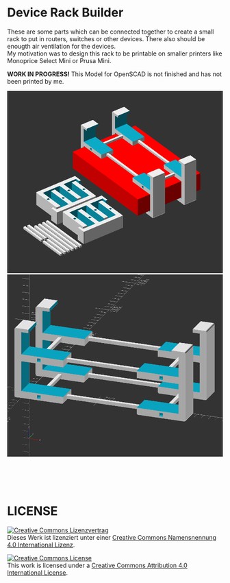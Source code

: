 # Device Rack Builder

These are some parts which can be connected together to create a small rack to put in routers, switches or other devices. There also should be enougth air ventilation for the devices.
<br>
My motivation was to design this rack to be printable on smaller printers like Monoprice Select Mini or Prusa Mini.


**WORK IN PROGRESS!**
This Model for OpenSCAD is not finished and has not been printed by me.


![Device Rack Builder Ex](device-rack-builder-example.png)
<br>
![Device Rack Builder](device-rack-builder.png)
<br>
<br>
<br>
<br>
<br>

# LICENSE

<dl>
<a rel="license" href="http://creativecommons.org/licenses/by/4.0/"><img alt="Creative Commons Lizenzvertrag" style="border-width:0" src="https://i.creativecommons.org/l/by/4.0/88x31.png" /></a><br />Dieses Werk ist lizenziert unter einer <a rel="license" href="http://creativecommons.org/licenses/by/4.0/">Creative Commons Namensnennung 4.0 International Lizenz</a>.
</dl>

<dl>
<a rel="license" href="http://creativecommons.org/licenses/by/4.0/"><img alt="Creative Commons License" style="border-width:0" src="https://i.creativecommons.org/l/by/4.0/88x31.png" /></a><br />This work is licensed under a <a rel="license" href="http://creativecommons.org/licenses/by/4.0/">Creative Commons Attribution 4.0 International License</a>.
</dl>
